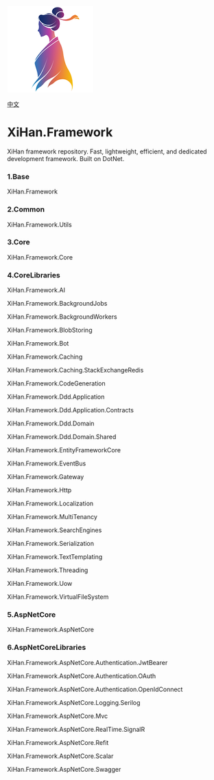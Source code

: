 ![logo](./assets/logo.png)

[中文](README_cn.md)

# XiHan.Framework

XiHan framework repository. Fast, lightweight, efficient, and dedicated development framework. Built on DotNet.

### 1.Base

XiHan.Framework

### 2.Common

XiHan.Framework.Utils

### 3.Core

XiHan.Framework.Core

### 4.CoreLibraries

XiHan.Framework.AI

XiHan.Framework.BackgroundJobs

XiHan.Framework.BackgroundWorkers

XiHan.Framework.BlobStoring

XiHan.Framework.Bot

XiHan.Framework.Caching

XiHan.Framework.Caching.StackExchangeRedis

XiHan.Framework.CodeGeneration

XiHan.Framework.Ddd.Application

XiHan.Framework.Ddd.Application.Contracts

XiHan.Framework.Ddd.Domain

XiHan.Framework.Ddd.Domain.Shared

XiHan.Framework.EntityFrameworkCore

XiHan.Framework.EventBus

XiHan.Framework.Gateway

XiHan.Framework.Http

XiHan.Framework.Localization

XiHan.Framework.MultiTenancy

XiHan.Framework.SearchEngines

XiHan.Framework.Serialization

XiHan.Framework.TextTemplating

XiHan.Framework.Threading

XiHan.Framework.Uow

XiHan.Framework.VirtualFileSystem

### 5.AspNetCore

XiHan.Framework.AspNetCore

### 6.AspNetCoreLibraries

XiHan.Framework.AspNetCore.Authentication.JwtBearer

XiHan.Framework.AspNetCore.Authentication.OAuth

XiHan.Framework.AspNetCore.Authentication.OpenIdConnect

XiHan.Framework.AspNetCore.Logging.Serilog

XiHan.Framework.AspNetCore.Mvc

XiHan.Framework.AspNetCore.RealTime.SignalR

XiHan.Framework.AspNetCore.Refit

XiHan.Framework.AspNetCore.Scalar

XiHan.Framework.AspNetCore.Swagger
